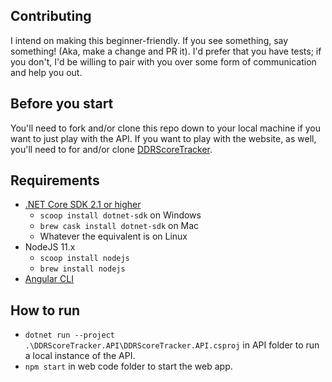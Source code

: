 ## Contributing

I intend on making this beginner-friendly. If you see something, say something! (Aka, make a change and PR it). I'd prefer that you have tests; if you don't, I'd be willing to pair with you over some form of communication and help you out.

## Before you start
You'll need to fork and/or clone this repo down to your local machine if you want to just play with the API. If you want to play with the website, as well, you'll need to for and/or clone [DDRScoreTracker](https://github.com/duraz0rz/DDRScoreTracker).

## Requirements
- [.NET Core SDK 2.1 or higher](https://dotnet.microsoft.com/download)
  - `scoop install dotnet-sdk` on Windows
  - `brew cask install dotnet-sdk` on Mac
  - Whatever the equivalent is on Linux
- NodeJS 11.x
  - `scoop install nodejs`
  - `brew install nodejs`
- [Angular CLI](https://cli.angular.io/)

## How to run
- `dotnet run --project .\DDRScoreTracker.API\DDRScoreTracker.API.csproj` in API folder to run a local instance of the API.
- `npm start` in web code folder to start the web app.
